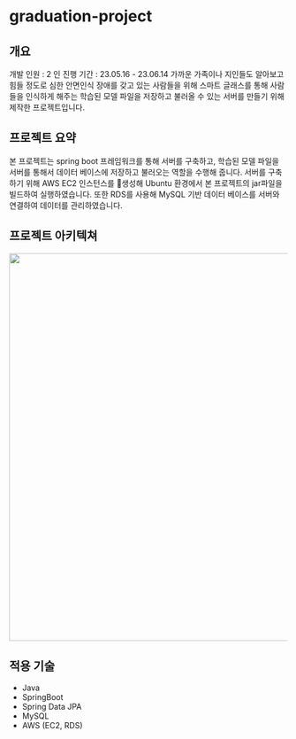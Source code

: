 # graduation-project

## 개요
개발 인원 : 2 인
진행 기간 : 23.05.16 - 23.06.14
가까운 가족이나 지인들도 알아보고 힘들 정도로 심한 안면인식 장애를 갖고 있는 사람들을 위해 스마트 글래스를 통해 사람들을 인식하게 해주는 학습된 모델 파일을 저장하고 불러올 수 있는 서버를 만들기 위해 제작한 프로젝트입니다.

## 프로젝트 요약
본 프로젝트는 spring boot 프레임워크를 통해 서버를 구축하고, 학습된 모델 파일을 서버를 통해서 데이터 베이스에 저장하고 불러오는 역할을 수행해 줍니다. 서버를 구축하기 위해 AWS EC2 인스턴스를 생성해 Ubuntu 환경에서 본 프로젝트의 jar파일을 빌드하여 실행하였습니다. 또한 RDS를 사용해 MySQL 기반 데이터 베이스를 서버와 연결하여 데이터를 관리하였습니다.


## 프로젝트 아키텍쳐
<img src="https://github.com/Jiggy97/graduation-project/assets/79949843/33f94b0b-992d-4584-a02a-dad96169f6d6" width="1000" height="700">



## 적용 기술
- Java
- SpringBoot
- Spring Data JPA
- MySQL
- AWS (EC2, RDS)
